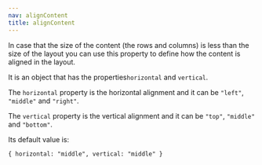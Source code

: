 ```yaml
---
nav: alignContent
title: alignContent
---
```


In case that the size of the content (the rows and columns) is less than the size of the layout you can use this property to define how the content is aligned in the layout.

It is an object that has the properties`horizontal` and `vertical`.

The `horizontal` property is the horizontal alignment and it can be `"left"`, `"middle"` and `"right"`.

The `vertical` property is the vertical alignment and it can be `"top"`, `"middle"` and `"bottom"`.

Its default value is:

`{ horizontal: "middle", vertical: "middle" }`

